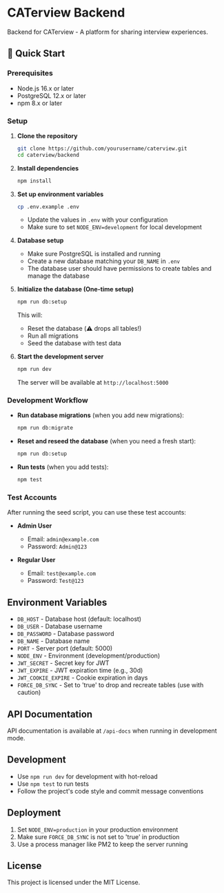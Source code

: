 # CATerview Backend

Backend for CATerview - A platform for sharing interview experiences.

## 🚀 Quick Start

### Prerequisites

- Node.js 16.x or later
- PostgreSQL 12.x or later
- npm 8.x or later

### Setup

1. **Clone the repository**
   ```bash
   git clone https://github.com/yourusername/caterview.git
   cd caterview/backend
   ```

2. **Install dependencies**
   ```bash
   npm install
   ```

3. **Set up environment variables**
   ```bash
   cp .env.example .env
   ```
   - Update the values in `.env` with your configuration
   - Make sure to set `NODE_ENV=development` for local development

4. **Database setup**
   - Make sure PostgreSQL is installed and running
   - Create a new database matching your `DB_NAME` in `.env`
   - The database user should have permissions to create tables and manage the database

5. **Initialize the database (One-time setup)**
   ```bash
   npm run db:setup
   ```
   This will:
   - Reset the database (⚠️ drops all tables!)
   - Run all migrations
   - Seed the database with test data

6. **Start the development server**
   ```bash
   npm run dev
   ```
   The server will be available at `http://localhost:5000`

### Development Workflow

- **Run database migrations** (when you add new migrations):
  ```bash
  npm run db:migrate
  ```

- **Reset and reseed the database** (when you need a fresh start):
  ```bash
  npm run db:setup
  ```

- **Run tests** (when you add tests):
  ```bash
  npm test
  ```

### Test Accounts

After running the seed script, you can use these test accounts:

- **Admin User**
  - Email: `admin@example.com`
  - Password: `Admin@123`

- **Regular User**
  - Email: `test@example.com`
  - Password: `Test@123`

## Environment Variables

- `DB_HOST` - Database host (default: localhost)
- `DB_USER` - Database username
- `DB_PASSWORD` - Database password
- `DB_NAME` - Database name
- `PORT` - Server port (default: 5000)
- `NODE_ENV` - Environment (development/production)
- `JWT_SECRET` - Secret key for JWT
- `JWT_EXPIRE` - JWT expiration time (e.g., 30d)
- `JWT_COOKIE_EXPIRE` - Cookie expiration in days
- `FORCE_DB_SYNC` - Set to 'true' to drop and recreate tables (use with caution)

## API Documentation

API documentation is available at `/api-docs` when running in development mode.

## Development

- Use `npm run dev` for development with hot-reload
- Use `npm test` to run tests
- Follow the project's code style and commit message conventions

## Deployment

1. Set `NODE_ENV=production` in your production environment
2. Make sure `FORCE_DB_SYNC` is not set to 'true' in production
3. Use a process manager like PM2 to keep the server running

## License

This project is licensed under the MIT License.
